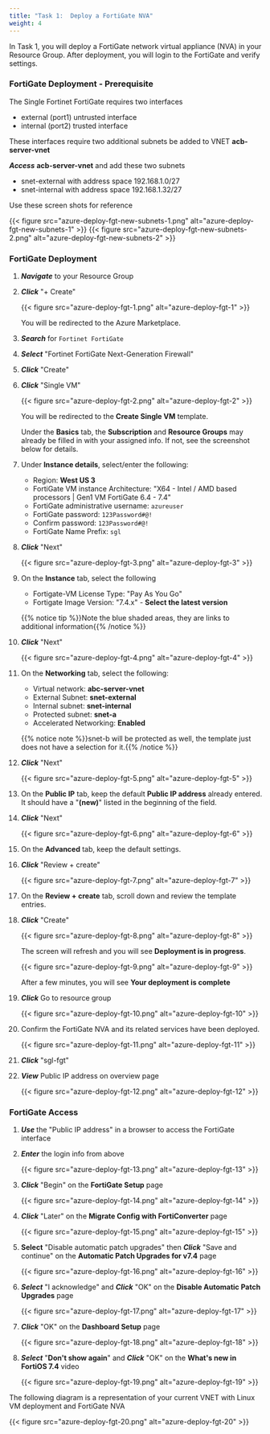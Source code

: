 ```yaml
---
title: "Task 1:  Deploy a FortiGate NVA"
weight: 4
---
```


In Task 1, you will deploy a FortiGate network virtual appliance (NVA) in your Resource Group.  After deployment, you will login to the FortiGate and verify settings.

### FortiGate Deployment - Prerequisite

The Single Fortinet FortiGate requires two interfaces

- external (port1) untrusted interface
- internal (port2) trusted interface

These interfaces require two additional subnets be added to VNET **acb-server-vnet**

***Access*** **acb-server-vnet** and add these two subnets

- snet-external with address space 192.168.1.0/27
- snet-internal with address space 192.168.1.32/27

Use these screen shots for reference

{{< figure src="azure-deploy-fgt-new-subnets-1.png" alt="azure-deploy-fgt-new-subnets-1" >}}
{{< figure src="azure-deploy-fgt-new-subnets-2.png" alt="azure-deploy-fgt-new-subnets-2" >}}

### FortiGate Deployment

1. ***Navigate*** to your Resource Group
1. ***Click*** "+ Create"

    {{< figure src="azure-deploy-fgt-1.png" alt="azure-deploy-fgt-1" >}}

    You will be redirected to the Azure Marketplace.

1. ***Search*** for `Fortinet FortiGate`
1. ***Select*** "Fortinet FortiGate Next-Generation Firewall" 
1. ***Click*** "Create"
1. ***Click*** "Single VM"

    {{< figure src="azure-deploy-fgt-2.png" alt="azure-deploy-fgt-2" >}}

    You will be redirected to the **Create Single VM** template.

    Under the **Basics** tab, the **Subscription** and **Resource Groups** may already be filled in with your assigned info. If not, see the screenshot below for details.

1. Under **Instance details**, select/enter the following:

    - Region:  **West US 3**  
    - FortiGate VM instance Architecture: "X64 - Intel / AMD based processors | Gen1 VM FortiGate 6.4 - 7.4"
    - FortiGate administrative username:  `azureuser`
    - FortiGate password: `123Password#@!`
    - Confirm password:  `123Password#@!`
    - FortiGate Name Prefix:  `sgl`

1. ***Click*** "Next"

    {{< figure src="azure-deploy-fgt-3.png" alt="azure-deploy-fgt-3" >}}

1. On the **Instance** tab, select the following

    - Fortigate-VM License Type: "Pay As You Go"
    - Fortigate Image Version: "7.4.x" - **Select the latest version**

    {{% notice tip %}}Note the blue shaded areas, they are links to additional information{{% /notice %}}

1. ***Click*** "Next"

    {{< figure src="azure-deploy-fgt-4.png" alt="azure-deploy-fgt-4" >}}

1. On the **Networking** tab, select the following:

    - Virtual network:  **abc-server-vnet**
    - External Subnet:  **snet-external**
    - Internal subnet:  **snet-internal**
    - Protected subnet: **snet-a**
    - Accelerated Networking:  **Enabled**

    {{% notice note %}}snet-b will be protected as well, the template just does not have a selection for it.{{% /notice %}}

1. ***Click*** "Next"

    {{< figure src="azure-deploy-fgt-5.png" alt="azure-deploy-fgt-5" >}}

1. On the **Public IP** tab, keep the default **Public IP address** already entered.  It should have a "**(new)**" listed in the beginning of the field.

1. ***Click*** "Next"

    {{< figure src="azure-deploy-fgt-6.png" alt="azure-deploy-fgt-6" >}}

1. On the **Advanced** tab, keep the default settings.

1. ***Click*** "Review + create"

    {{< figure src="azure-deploy-fgt-7.png" alt="azure-deploy-fgt-7" >}}

1. On the **Review + create** tab, scroll down and review the template entries.

1. ***Click*** "Create"

    {{< figure src="azure-deploy-fgt-8.png" alt="azure-deploy-fgt-8" >}}

    The screen will refresh and you will see **Deployment is in progress**.

    {{< figure src="azure-deploy-fgt-9.png" alt="azure-deploy-fgt-9" >}}

    After a few minutes, you will see **Your deployment is complete**

1. ***Click*** Go to resource group

    {{< figure src="azure-deploy-fgt-10.png" alt="azure-deploy-fgt-10" >}}

1. Confirm the FortiGate NVA and its related services have been deployed.

    {{< figure src="azure-deploy-fgt-11.png" alt="azure-deploy-fgt-11" >}}

1. ***Click*** "sgl-fgt"

1. ***View*** Public IP address on overview page

    {{< figure src="azure-deploy-fgt-12.png" alt="azure-deploy-fgt-12" >}}

### FortiGate Access

1. ***Use*** the "Public IP address" in a browser to access the FortiGate interface

1. ***Enter*** the login info from above

    {{< figure src="azure-deploy-fgt-13.png" alt="azure-deploy-fgt-13" >}}

1. ***Click*** "Begin" on the **FortiGate Setup** page

    {{< figure src="azure-deploy-fgt-14.png" alt="azure-deploy-fgt-14" >}}

1. ***Click*** "Later" on the **Migrate Config with FortiConverter** page

    {{< figure src="azure-deploy-fgt-15.png" alt="azure-deploy-fgt-15" >}}

1. **Select** "Disable automatic patch upgrades" then ***Click*** "Save and continue" on the **Automatic Patch Upgrades for v7.4** page

    {{< figure src="azure-deploy-fgt-16.png" alt="azure-deploy-fgt-16" >}}

1. ***Select*** "I acknowledge" and ***Click*** "OK" on the **Disable Automatic Patch Upgrades** page

   {{< figure src="azure-deploy-fgt-17.png" alt="azure-deploy-fgt-17" >}}

1. ***Click*** "OK" on the **Dashboard Setup** page

    {{< figure src="azure-deploy-fgt-18.png" alt="azure-deploy-fgt-18" >}}

1. ***Select*** "**Don't show again**" and ***Click*** "OK" on the **What's new in FortiOS 7.4** video

    {{< figure src="azure-deploy-fgt-19.png" alt="azure-deploy-fgt-19" >}}

The following diagram is a representation of your current VNET with Linux VM deployment and FortiGate NVA

{{< figure src="azure-deploy-fgt-20.png" alt="azure-deploy-fgt-20" >}}
